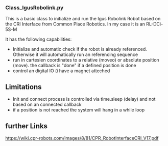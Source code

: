 ### Class_IgusRobolink.py
This is a basic class to initialize and run the Igus Robolink Robot based on the CRI Interface from Common Place Robotics. In my case it is an RL-DCi-5S-M  

It has the following capabilities:  
- Initialize and automatic check if the robot is already referenced. Otherwise it will automatically run an referencing sequence  
- run in cartesien coordinates to a relative (moveo) or absolute position (move). the callback is "done" if a defined position is done
- control an digital IO (i have a magnet atteched

## Limitations
- Init and connect process is controlled via time.sleep (delay) and not based on an connected callback
- if a position is not reached the system will hang in a while loop

## further Links
https://wiki.cpr-robots.com/images/8/81/CPR_RobotInterfaceCRI_V17.pdf

  
